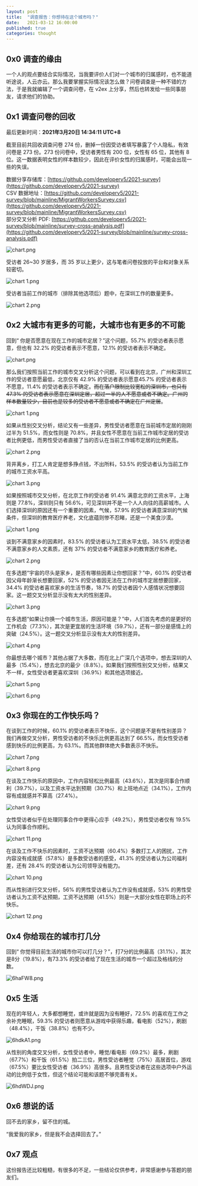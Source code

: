 ```yaml
---
layout: post
title:  "调查报告：你想待在这个城市吗？"
date:   2021-03-12 16:00:00
published: true
categories: thought
---
```

## 0x0 调查的缘由

一个人的观点要结合实际情况，当我要评价人们对一个城市的归属感时，也不能道听途说，人云亦云。那么我要掌握实际情况该怎么做？问卷调查是一种不错的方法，于是我就编辑了一个调查问卷，在 v2ex 上分享，然后也转发给一些同事朋友，请求他们的协助。

## 0x1 调查问卷的回收

最后更新时间：**2021年3月20日 14:34:11 UTC+8**

截至目前共回收调查问卷 274 份，删掉一份因受访者填写暴露了个人隐私，有效问卷是 273 份。273 份问卷中，受访者男性有 200 位，女性有 65 位，其他有 8 位。这一数据表明女性的样本数较少，因此在评价女性的归属感时，可能会出现一些的失误。

数据分享存储库：[https://github.com/developerv5/2021-survey](https://github.com/developerv5/2021-survey)<br/>
CSV 数据地址：[https://github.com/developerv5/2021-survey/blob/mainline/MigrantWorkersSurvey.csv](https://github.com/developerv5/2021-survey/blob/mainline/MigrantWorkersSurvey.csv)<br/>
部分交叉分析 PDF: [https://github.com/developerv5/2021-survey/blob/mainline/survey-cross-analysis.pdf](https://github.com/developerv5/2021-survey/blob/mainline/survey-cross-analysis.pdf)

![chart.png](https://s4.ax1x.com/2021/03/20/6htDSg.png)

受访者 26~30 岁居多，而 35 岁以上更少，这与笔者问卷投放的平台和对象关系较密切。

![chart _1_.png](https://s4.ax1x.com/2021/03/20/6ht5pF.png)

受访者当前工作的城市（排除其他选项后）题中，在深圳工作的数量更多。

![chart _2_.png](https://s4.ax1x.com/2021/03/20/6htHmR.png)

## 0x2 大城市有更多的可能，大城市也有更多的不可能

回到“ 你是否愿意在现在工作的城市定居？”这个问题，55.7% 的受访者表示愿意，但也有 32.2% 的受访者表示不愿意，12.1% 的受访者表示不确定。

![chart.png](https://s4.ax1x.com/2021/03/20/6htXtK.png)

那么我们按照当前工作的城市交叉分析这个问题，可以看到在北京，广州和深圳工作的受访者意愿最低，北京仅有 42.9% 的受访者表示愿意45.7% 的受访者表示不愿意，11.4% 的受访者表示不确定。~~而在落户限制比较宽松的深圳市，也只有 47.3% 的受访者表示愿意在深圳定居，超过一半的人不愿意或者不确定。广州的样本数量较少，目前也是较多的受访者不愿意或者不确定在广州定居~~。

![chart _1_.png](https://s4.ax1x.com/2021/03/20/6hNP0I.png)

如果从性别交叉分析，结论又有一些差异，男性受访者愿意在当前城市定居的刚刚过半为 51.5%，而女性则是 70.8%，并且女性不愿意在当前工作城市定居的受访者比例更低，而男性受访者直接了当的否认在当前工作城市定居的比例更高。

![chart _2_.png](https://s4.ax1x.com/2021/03/20/6hNKns.png)

背井离乡，打工人肯定是想多挣点钱，不出所料，53.5% 的受访者认为当前工作的城市工资水平高。

![chart _3_.png](https://s4.ax1x.com/2021/03/20/6hNau9.png)

如果按照城市交叉分析，在北京工作的受访者 91.4% 满意北京的工资水平，上海则是 77.8%，深圳则只有 56.6%，可见深圳并不是一个人人向往的高薪城市。人们选择深圳的原因还有一个重要的因素，气候，57.9% 的受访者满意深圳的气候条件，但深圳的教育医疗养老，文化底蕴则惨不忍睹，还是一个美食沙漠。

![chart _1_.png](https://s4.ax1x.com/2021/03/20/6hNy9O.png)

谈到不满意家乡的因素时，83.5% 的受访者认为工资水平太低，38.5% 的受访者不满意家乡的人文素质，还有 37% 的受访者不满意家乡的教育医疗和养老。

![chart _2_.png](https://s4.ax1x.com/2021/03/20/6hNWDA.png)

在多选题“宇宙的尽头是家乡，是否有哪些因素让你想回家？”中，60.1% 的受访者因父母年龄渐长想要回家，52% 的受访者因无法在工作的城市定居想要回家，34.4% 的受访者喜欢家乡的生活节奏，18.7% 的受访者因个人感情状况想要回家。这一题交叉分析显示没有太大的性别差异。

![chart _3_.png](https://s4.ax1x.com/2021/03/20/6hNHgg.png)

在多选题“如果让你换一个城市生活，原因可能是？”中，人们首先考虑的是更好的工作机会（77.3%），其次是更宜居的生活环境（59.7%），还有一部分是感情上的突破（24.5%）。这一题交叉分析显示没有太大的性别差异。

![chart _4_.png](https://s4.ax1x.com/2021/03/20/6hNODs.png)

你最想去哪个城市？其他占据了大多数，而在北上广深几个选项中，想去深圳的人最多（15.4%），想去北京的最少（8.8%）。如果我们按照性别交叉分析，结果又不一样，女性受访者更喜欢深圳（36.9%）和其他选项接近。

![chart _5_.png](https://s4.ax1x.com/2021/03/20/6hNvEq.png)

![chart _6_.png](https://s4.ax1x.com/2021/03/20/6hUpCT.png)

## 0x3 你现在的工作快乐吗？

在谈到工作的时候，60.1% 的受访者表示不快乐，这个问题是不是有性别差异？我们再做交叉分析，男性受访者的不快乐比例更高达到了 66.5%，而女性受访者感到快乐的比例更高，为 63.1%。而其他群体绝大多数表示不快乐。

![chart _7_.png](https://s4.ax1x.com/2021/03/20/6hUlKH.png)

![chart _8_.png](https://s4.ax1x.com/2021/03/20/6hUYIP.png)

在谈及工作快乐的原因中，工作内容轻松比例最高（43.6%），其次是同事合作顺利（39.7%），以及工资水平达到预期（30.7%）和上班地点近（34.1%），工作内容有成就感并不算高（27.4%）。

![chart _9_.png](https://s4.ax1x.com/2021/03/20/6hUDqs.png)

女性受访者似乎在处理同事合作中更得心应手（49.2%），男性受访者仅有 19.5% 认为同事合作顺利。

![chart _11_.png](https://s4.ax1x.com/2021/03/20/6hUoZR.png)

在谈及工作不快乐的因素时，工资不达预期（60.4%）多数打工人的困扰，工作内容没有成就感（57.8%）是多数受访者的感受，41.3% 的受访者认为公司福利差，还有 28.4% 的受访者认为公司领导没有能力。

![chart _10_.png](https://s4.ax1x.com/2021/03/20/6hULRO.png)

而从性别进行交叉分析，56% 的男性受访者认为工作没有成就感，53% 的男性受访者认为工资不达预期，工资不达预期（41.5%）则是一大部分女性在职场上的不快乐。

![chart _12_.png](https://s4.ax1x.com/2021/03/20/6haSeA.png)

## 0x4 你给现在的城市打几分

回到“ 你觉得目前生活的城市你可以打几分？”，打7分的比例最高（31.1%），其次是8分（19.8%），有73.3% 的受访者给了现在生活的城市一个超过及格线的分数。

![6haFW8.png](https://s4.ax1x.com/2021/03/20/6haFW8.png)

## 0x5 生活

现在的年轻人，大多都想睡觉，或许就是因为没有睡好，72.5% 的喜欢在工作之余补充睡眠，59.3% 的受访者则愿意从游戏中获得乐趣，看电影（52%），刷剧（48.4%），干饭（38.8%）也有不少。

![6hdkA1.png](https://s4.ax1x.com/2021/03/20/6hdkA1.png)

从性别的角度交叉分析，女性受访者中，睡觉/看电影（69.2%）最多，刷剧（67.7%）和干饭（61.5%）拍二三位，男性受访者睡觉（75%）高居首位，游戏（67.5%）要比女性受访者（36.9%）高很多。且男性受访者在这些选项中户外运动的比例低于女性，但这个结论可能和该题不够完善有关。

![6hdWDJ.png](https://s4.ax1x.com/2021/03/20/6hdWDJ.png)

## 0x6 想说的话

回不去的家乡，留不住的城。

“我爱我的家乡，但是我不会选择回去了。”

## 0x7 观点

这份报告还比较粗糙，有很多的不足，一些结论仅供参考，非常感谢参与答题的朋友们。